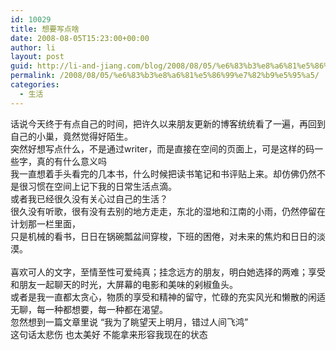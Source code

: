 ```yaml
---
id: 10029
title: 想要写点啥
date: 2008-08-05T15:23:00+00:00
author: li
layout: post
guid: http://li-and-jiang.com/blog/2008/08/05/%e6%83%b3%e8%a6%81%e5%86%99%e7%82%b9%e5%95%a5/
permalink: /2008/08/05/%e6%83%b3%e8%a6%81%e5%86%99%e7%82%b9%e5%95%a5/
categories:
  - 生活
---
```

<div>
  话说今天终于有点自己的时间，把许久以来朋友更新的博客统统看了一遍，再回到自己的小巢，竟然觉得好陌生。
</div>

<div>
  突然好想写点什么，不是通过writer，而是直接在空间的页面上，可是这样的码一些字，真的有什么意义吗
</div>

<div>
  我一直想着手头看完的几本书，什么时候把读书笔记和书评贴上来。却仿佛仍然不是很习惯在空间上记下我的日常生活点滴。
</div>

<div>
  或者我已经很久没有关心过自己的生活？
</div>

<div>
  很久没有听歌，很有没有去别的地方走走，东北的湿地和江南的小雨，仍然停留在计划那一栏里面，
</div>

<div>
  只是机械的看书，日日在锅碗瓢盆间穿梭，下班的困倦，对未来的焦灼和日日的淡漠。
</div>

<div>
   
</div>

<div>
  喜欢可人的文字，至情至性可爱纯真；挂念远方的朋友，明白她选择的两难；享受和朋友一起聊天的时光，大屏幕的电影和美味的剁椒鱼头。
</div>

<div>
  或者是我一直都太贪心，物质的享受和精神的留守，忙碌的充实风光和懒散的闲适无聊，每一种都想要，每一种都在渴望。
</div>

<div>
  忽然想到一篇文章里说 “我为了眺望天上明月，错过人间飞鸿”
</div>

<div>
  这句话太悲伤 也太美好 不能拿来形容我现在的状态
</div>

<div>
   
</div>